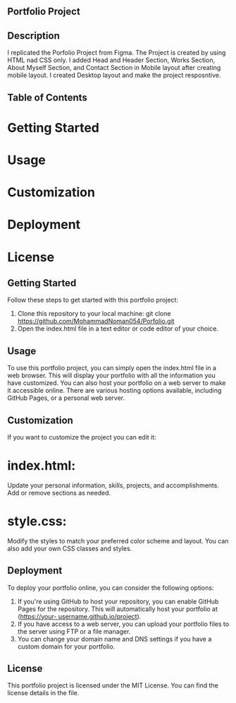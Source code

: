 ## Portfolio Project

## Description
I replicated the Porfolio Project from Figma. The Project is created by using HTML nad CSS only. I added Head and Header Section, Works Section, About Myself Section, and Contact Section in Mobile layout after creating mobile layout. I created Desktop layout and make the project resposntive.

## Table of Contents
# Getting Started
# Usage
# Customization
# Deployment
# License

## Getting Started
Follow these steps to get started with this portfolio project:
1. Clone this repository to your local machine:
  git clone https://github.com/MohammadNoman054/Porfolio.git
2. Open the index.html file in a text editor or code editor of your choice.


## Usage
To use this portfolio project, you can simply open the index.html file in a web browser. This will display your portfolio with all the information you have customized.
You can also host your portfolio on a web server to make it accessible online. There are various hosting options available, including GitHub Pages, or a personal web server.


## Customization
If you want to customize the project you can edit it:
# index.html: 
Update your personal information, skills, projects, and accomplishments. Add or remove sections as needed.
# style.css:
Modify the styles to match your preferred color scheme and layout. You can also add your own CSS classes and styles.

## Deployment
To deploy your portfolio online, you can consider the following options:
1. If you're using GitHub to host your repository, you can enable GitHub Pages for the repository. This will automatically host your portfolio at ([https://your- 
username.github.io/project](https://MohammadNoman054.github.io/Porfolio/)).
2. If you have access to a web server, you can upload your portfolio files to the server using FTP or a file manager.
3. You can change your domain name and DNS settings if you have a custom domain for your portfolio.


## License
This portfolio project is licensed under the MIT License. You can find the license details in the [](LICENSE.md) file.
